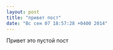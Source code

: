 ```yaml
---
layout: post
title: "привет пост"
date: "Вс сен 07 18:57:28 +0400 2014"
---
```


Привет это пустой пост
